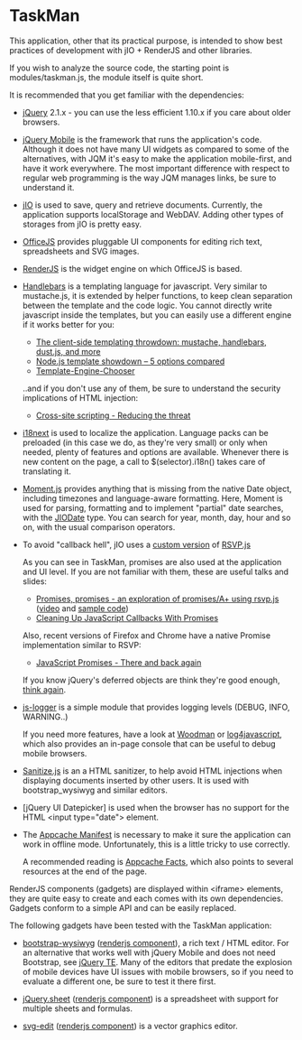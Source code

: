 TaskMan
=======

This application, other that its practical purpose, is intended to show best
practices of development with jIO + RenderJS and other libraries.

If you wish to analyze the source code, the starting point is modules/taskman.js,
the module itself is quite short.

It is recommended that you get familiar with the dependencies:

 * [jQuery](http://jquery.com) 2.1.x - you can use the less
   efficient 1.10.x if you care about older browsers.

 * [jQuery Mobile](http://jquerymobile.com/)
   is the framework that runs the application's code.
   Although it does not have many UI widgets as compared
   to some of the alternatives, with JQM it's easy to
   make the application mobile-first, and have it work
   everywhere.
   The most important difference with respect to regular
   web programming is the way JQM manages links, be sure
   to understand it.

 * [jIO](http://jio.readthedocs.org/) is used to save, query
   and retrieve documents.
   Currently, the application supports localStorage and WebDAV.
   Adding other types of storages from jIO is pretty easy.

 * [OfficeJS](https://github.com/nexedi/officejs)
   provides pluggable UI components
   for editing rich text, spreadsheets and SVG images.

 * [RenderJS](https://github.com/nexedi/renderjs)
   is the widget engine on which OfficeJS is based.


 * [Handlebars](http://handlebarsjs.com/)
   is a templating language for javascript.
   Very similar to mustache.js, it is extended by helper functions, to keep clean separation
   between the template and the code logic. You cannot directly write javascript inside
   the templates, but you can easily use a different engine if it works better for you:

   - [The client-side templating throwdown: mustache, handlebars, dust.js, and more](http://engineering.linkedin.com/frontend/client-side-templating-throwdown-mustache-handlebars-dustjs-and-more)
   - [Node.js template showdown – 5 options compared](http://www.bearfruit.org/2014/01/20/node-js-template-showdown-5-options-compared/)
   - [Template-Engine-Chooser](http://garann.github.io/template-chooser/)

   ..and if you don't use any of them, be sure to understand the security implications of HTML injection:

   - [Cross-site scripting - Reducing the threat](http://en.wikipedia.org/wiki/Cross-site_scripting#Reducing_the_threat)

 * [i18next](http://i18next.com/)
   is used to localize the application.
   Language packs can be preloaded (in this case we do, as they're very small) or only when needed,
   plenty of features and options are available.
   Whenever there is new content on the page, a call to $(selector).i18n() takes care of translating it.

 * [Moment.js](http://momentjs.com/)
   provides anything that is missing from the native Date object, including timezones and language-aware
   formatting.
   Here, Moment is used for parsing, formatting and to implement "partial" date
   searches, with the [JIODate](http://jio.readthedocs.org/en/latest/keys.html#partial-date-time-match) type.
   You can search for year, month, day, hour and so on, with the usual comparison operators.

 * To avoid "callback hell", jIO uses a [custom version](https://github.com/nexedi/jio/blob/master/lib/rsvp/rsvp-custom.js) of [RSVP.js](https://github.com/tildeio/rsvp.js)

   As you can see in TaskMan, promises are also used at the application and UI level.
   If you are not familiar with them, these are useful talks and slides:

   - [Promises, promises - an exploration of promises/A+ using rsvp.js](http://bantic.github.io/talks-promises/)
     ([video](http://www.youtube.com/watch?v=L1arcjb3Es8) and [sample code](http://jsbin.com/OqUWagu/24))
   - [Cleaning Up JavaScript Callbacks With Promises](http://www.youtube.com/watch?v=HWGfPx9yxEA)

   Also, recent versions of Firefox and Chrome have a native Promise implementation similar to RSVP:

   - [JavaScript Promises - There and back again](http://www.html5rocks.com/en/tutorials/es6/promises/)

   If you know jQuery's deferred objects are think they're good enough, [think again](http://domenic.me/2012/10/14/youre-missing-the-point-of-promises/).

 * [js-logger](https://github.com/jonnyreeves/js-logger)
   is a simple module that provides logging levels (DEBUG, INFO, WARNING..)

   If you need more features, have a look at [Woodman](https://github.com/joshfire/woodman) or [log4javascript](http://log4javascript.org/), which
   also provides an in-page console that can be useful to debug mobile browsers.

 * [Sanitize.js](https://github.com/gbirke/Sanitize.js)
   is an a HTML sanitizer, to help avoid HTML injections when displaying documents inserted
   by other users. It is used with bootstrap_wysiwyg and similar editors.

 * [jQuery UI Datepicker] is used when the browser has no support for the HTML &lt;input type="date"&gt; element.

 * The [Appcache Manifest](ttp://en.wikipedia.org/wiki/AppCache) is necessary to make it sure the application can work in offline mode.
   Unfortunately, this is a little tricky to use correctly.

   A recommended reading is [Appcache Facts](http://appcachefacts.info/), which also points to several resources at the end of the page.


 RenderJS components (gadgets) are displayed within &lt;iframe&gt; elements, they are quite easy to create and each comes with its own dependencies.
 Gadgets conform to a simple API and can be easily replaced.

The following gadgets have been tested with the TaskMan application:

 * [bootstrap-wysiwyg](http://mindmup.github.io/bootstrap-wysiwyg/) ([renderjs component](https://github.com/nexedi/officejs/blob/jqs/src/gadget/bootstrap-wysiwyg.html)),
   a rich text / HTML editor.
   For an alternative that works well with jQuery Mobile and does not need Bootstrap,
   see [jQuery TE](http://jqueryte.com/).
   Many of the editors that predate the explosion of mobile devices have UI
   issues with mobile browsers, so if you need to evaluate a different one, be
   sure to test it there first.

 * [jQuery.sheet](http://visop-dev.com/Project+jQuery.sheet) ([renderjs component](https://github.com/nexedi/officejs/blob/jqs/src/gadget/jqs.html))
   is a spreadsheet with support for multiple sheets and formulas.

 * [svg-edit](https://code.google.com/p/svg-edit/) ([renderjs component](https://github.com/nexedi/officejs/blob/jqs/src/gadget/svgedit.html))
   is a vector graphics editor.


